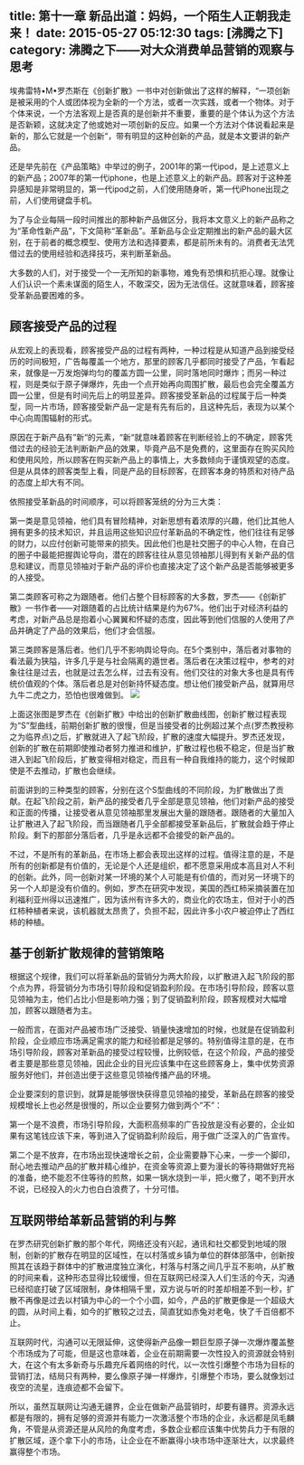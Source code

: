 title: 第十一章 新品出道：妈妈，一个陌生人正朝我走来！
date: 2015-05-27 05:12:30
tags: [沸腾之下]
category: 沸腾之下——对大众消费单品营销的观察与思考
---
埃弗雷特•M•罗杰斯在《创新扩散》一书中对创新做出了这样的解释，“一项创新是被采用的个人或团体视为全新的一个方法，或者一次实践，或者一个物体。对于个体来说，一个方法客观上是否真的是创新并不重要，重要的是个体认为这个方法是否新颖，这就决定了他或她对一项创新的反应。如果一个方法对个体说看起来是新的，那么它就是一个创新“，带有明显的这种创新的产品，就是本文要讲的新产品。

还是举先前在《产品策略》中举过的例子，2001年的第一代ipod，是上述意义上的新产品；2007年的第一代iphone，也是上述意义上的新产品。顾客对于这种差异感知是非常明显的，第一代ipod之前，人们使用随身听，第一代iPhone出现之前，人们使用键盘手机。

为了与企业每隔一段时间推出的那种新产品做区分，我将本文意义上的新产品称之为“革命性新产品”，下文简称“革新品”。革新品与企业定期推出<!--more-->的新产品的最大区别，在于前者的概念模型、使用方法和选择要素，都是前所未有的。消费者无法凭借过去的使用经验和选择技巧，来判断革新品。

大多数的人们，对于接受一个一无所知的新事物，难免有恐惧和抗拒心理。就像让人们认识一个素未谋面的陌生人，不敢深交，因为无法信任。这就意味着，顾客接受革新品要困难的多。
## 顾客接受产品的过程

从宏观上的表现看，顾客接受产品的过程有两种，一种过程是从知道产品到接受经历的时间极短，广告每覆盖一个地方，那里的顾客几乎都同时接受了产品，乍看起来，就像是一万发炮弹均匀的覆盖方圆一公里，同时落地同时爆炸；而另一种过程，则是类似于原子弹爆炸，先由一个点开始再向周围扩散，最后也会完全覆盖方圆一公里，但是有时间先后上的明显差异。顾客接受革新品的过程属于后一种类型，同一片市场，顾客接受新产品一定是有先有后的，且这种先后，表现为以某个中心向周围辐射的形式。

原因在于新产品有”新“的元素，“新“就意味着顾客在判断经验上的不确定，顾客凭借过去的经验无法判断新产品的效果，毕竟产品不是免费的，这里面存在购买风险和使用风险，所以顾客在购买新产品上的事情上，大多数倾向于谨慎观望的态度。但是从具体的顾客类型上看，同是产品的目标顾客，在顾客本身的特质和对待产品的态度上却大有不同。

依照接受革新品的时间顺序，可以将顾客笼统的分为三大类：

第一类是意见领袖，他们具有冒险精神，对新思想有着浓厚的兴趣，他们比其他人拥有更多的技术知识，并且运用这些知识应付革新品的不确定性，他们往往有足够的财力，以应付创新可能带来的损失。因此他们也是社交圈子的中心人物，在自己的圈子中最能把握舆论导向，潜在的顾客往往从意见领袖那儿得到有关新产品的信息和建议，而意见领袖对于新产品的评价也直接决定了这个新产品是否能够被更多的人接受。

第二类顾客可称之为跟随者。他们占整个目标顾客的大多数，罗杰——《创新扩散》一书作者——对跟随着的占比统计结果是约为67%。他们出于对经济利益的考虑，对新产品总是抱着小心翼翼和怀疑的态度，因此等到他们信服的人使用了产品并确定了产品的效果后，他们才会信服。

第三类顾客是落后者。他们几乎不影响舆论导向。在5个类别中，落后者对事物的看法最为狭隘，许多几乎是与社会隔离的遁世者。落后者在决策过程中，参考的对象往往是过去，也就是过去怎么样，过去有没有。他们交往的对象大多也是具有传统价值观的个体。落后者总是对创新持怀疑态度。想让他们接受新产品，就算用尽九牛二虎之力，恐怕也很难做到。
![](http://7xjbc9.com1.z0.glb.clouddn.com/marketting-notes-11-01.jpg)

上面这张图是罗杰在《创新扩散》中给出的创新扩散曲线图，创新扩散过程表现为“S”型曲线，前期创新扩散的很慢，但是当接受者的比例超过某个点(罗杰教授称之为临界点)之后，扩散就进入了起飞阶段，扩散的速度大幅提升。罗杰还发现，创新的扩散在前期即使推动者努力推进和维护，扩散过程也极不稳定，但是当扩散进入到起飞阶段后，扩散变得相对稳定，而且有一种自我维持的能力，这个时候即使是不去推动，扩散也会继续。

前面讲到的三种类型的顾客，分别在这个S型曲线的不同阶段，为扩散做出了贡献。在起飞阶段之前，新产品的接受者几乎全部是意见领袖，他们对新产品的接受和正面的传播，让接受者从意见领袖那里发展出大量的跟随者。跟随者的大量加入让扩散进入了起飞阶段，而当跟随者几乎全部都接受革新品后，扩散就会趋于停止阶段。剩下的那部分落后者，几乎是永远都不会接受的新产品的。

不过，不是所有的革新品，在市场上都会表现出这样的过程。值得注意的是，不是所有的创新都是有价值的，无论是个人还是组织，都不愿意采用成本高且对人不利的创新。此外，同一创新对某一环境的某个人可能是有价值的，而对另一环境下的另一个人却是没有价值的。例如，罗杰在研究中发现，美国的西红柿采摘装置在加利福利亚州得以迅速推广，因为该州有许多大的，商业化的农场主，但对于小的西红柿种植者来说，该机器就太昂贵了，负担不起，因此许多小农户被迫停止了西红柿的种植。
## 基于创新扩散规律的营销策略

根据这个规律，我们可以将革新品的营销分为两大阶段，以扩散进入起飞阶段的那个点为界，将营销分为市场引导阶段和促销盈利阶段。在市场引导阶段，顾客以意见领袖为主，他们占比小但是影响力强；到了促销盈利阶段，顾客规模对大幅增加，顾客以跟随者为主。

一般而言，在面对产品被市场广泛接受、销量快速增加的时候，也就是在促销盈利阶段，企业顺应市场满足需求的能力和经验都是足够的。特别值得注意的是，在市场引导阶段，顾客对革新品的接受过程较慢，比例较低，在这个阶段，产品的接受者主要是那些意见领袖，因此企业的目光应该集中在这些顾客身上，集中优势资源服务好他们，并创造出便于这些意见领袖传播产品的环境。

企业要深刻的意识到，就算是能够很快获得意见领袖的接受，革新品在顾客的接受规模增长上也必然是很慢的，所以企业要努力做到两个”不”：

第一个是不浪费，市场引导阶段，大面积高频率的广告投放是没有必要的，企业如果有这笔钱应该下来，等到进入了促销盈利阶段后，用于做广泛深入的广告宣传。

第二个是不放弃，在市场出现快速增长之前，企业需要静下心来，一步一个脚印，耐心地去推动产品的扩散并精心维护，在资金等资源上要为漫长的等待期做好充裕的准备，绝不能忍不住等待的煎熬，如果一锅水烧到一半，把火撤了，喝不到开水不说，已经投入的火力也白白浪费了，十分可惜。
## 互联网带给革新品营销的利与弊

在罗杰研究创新扩散的那个年代，网络还没有兴起，通讯和社交都受到地域的限制，创新的扩散存在明显的区域性，在以村落或乡镇为单位的群体部落中，创新按照其在该趋于群体中的扩散进度独立演化，村落与村落之间几乎互不影响，从扩散的时间来看，这种形态显得比较缓慢，但在互联网已经深入人们生活的今天，沟通已经彻底打破了区域限制，身体相隔千里，双方说与听的时差却相差不到一秒，扩散不再像是过去以村镇为中心的一个个小圆，如今，产品的扩散更像是一个超级大的圆，从时间上看，如今的扩散较之过去，简直犹如赤兔对老龟，快了千百倍都不止。

互联网时代，沟通可以无限延伸，这使得新产品像一颗巨型原子弹一次爆炸覆盖整个市场成为了可能，但是这也意味着，企业在前期需要一次性投入的资源就会特别大，在这个有太多新奇与乐趣充斥着网络的时代，以一次性引爆整个市场为目标的营销打法，结局只有两种，要么像原子弹一样爆炸，引爆整个市场，要么就像划过夜空的流星，连痕迹都不会留下。

所以，虽然互联网让沟通无疆界，企业在做新产品营销时，却要有疆界。资源永远都是有限的，拥有足够的资源并有能力一次激活整个市场的企业，永远都是凤毛麟角，不管是从资源还是从风险的角度考虑，多数企业都应该集中优势兵力于有限的扩散区域，逐个拿下小的市场，让企业在不断赢得小块市场中逐渐壮大，以求最终赢得整个市场。